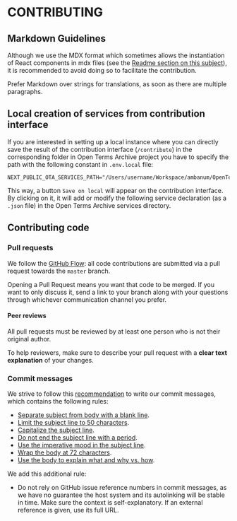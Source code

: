 # CONTRIBUTING

## Markdown Guidelines

Although we use the MDX format which sometimes allows the instantiation of React components in mdx files (see the [Readme section on this subject](/README.md#MDX)), it is recommended to avoid doing so to facilitate the contribution.

Prefer Markdown over strings for translations, as soon as there are multiple paragraphs.

## Local creation of services from contribution interface

If you are interested in setting up a local instance where you can directly save the result of the contribution interface (`/contribute`) in the corresponding folder in Open Terms Archive project you have to specify the path with the following constant in `.env.local` file:

```
NEXT_PUBLIC_OTA_SERVICES_PATH="/Users/username/Workspace/ambanum/OpenTermsArchive/services"
```

This way, a button `Save on local` will appear on the contribution interface. By clicking on it, it will add or modify the following service declaration (as a `.json` file) in the Open Terms Archive services directory.

## Contributing code

### Pull requests

We follow the [GitHub Flow](https://guides.github.com/introduction/flow/): all code contributions are submitted via a pull request towards the `master` branch.

Opening a Pull Request means you want that code to be merged. If you want to only discuss it, send a link to your branch along with your questions through whichever communication channel you prefer.

#### Peer reviews

All pull requests must be reviewed by at least one person who is not their original author.

To help reviewers, make sure to describe your pull request with a **clear text explanation** of your changes.

### Commit messages

We strive to follow this [recommendation](https://chris.beams.io/posts/git-commit) to write our commit messages, which contains the following rules:

- [Separate subject from body with a blank line](https://chris.beams.io/posts/git-commit/#separate).
- [Limit the subject line to 50 characters](https://chris.beams.io/posts/git-commit/#limit-50).
- [Capitalize the subject line](https://chris.beams.io/posts/git-commit/#capitalize).
- [Do not end the subject line with a period](https://chris.beams.io/posts/git-commit/#end).
- [Use the imperative mood in the subject line](https://chris.beams.io/posts/git-commit/#imperative).
- [Wrap the body at 72 characters](https://chris.beams.io/posts/git-commit/#wrap-72).
- [Use the body to explain what and why vs. how](https://chris.beams.io/posts/git-commit/#why-not-how).

We add this additional rule:

- Do not rely on GitHub issue reference numbers in commit messages, as we have no guarantee the host system and its autolinking will be stable in time. Make sure the context is self-explanatory. If an external reference is given, use its full URL.
